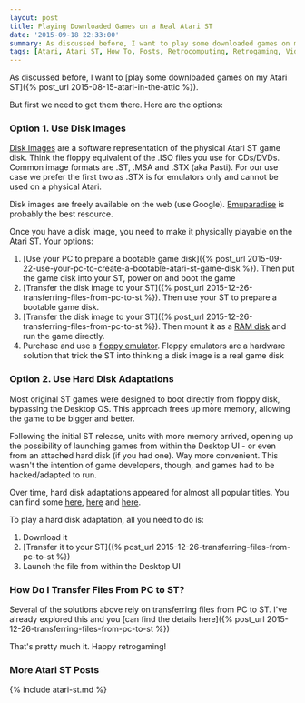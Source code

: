 ```yaml
---
layout: post
title: Playing Downloaded Games on a Real Atari ST
date: '2015-09-18 22:33:00'
summary: As discussed before, I want to play some downloaded games on my Atari ST ...
tags: [Atari, Atari ST, How To, Posts, Retrocomputing, Retrogaming, Videogames]
---
```


As discussed before, I want to [play some downloaded games on my Atari ST]({% post_url 2015-08-15-atari-in-the-attic %}).

But first we need to get them there. Here are the options:


### Option 1. Use Disk Images

<a href="https://en.wikipedia.org/wiki/Disk_image" target="_blank">Disk Images</a> are a software representation of the physical Atari ST game disk. Think the floppy equivalent of the .ISO files you use for CDs/DVDs. Common image formats are .ST, .MSA and .STX (aka Pasti). For our use case we prefer the first two as .STX is for emulators only and cannot be used on a physical Atari.

Disk images are freely available on the web (use Google). <a href="http://www.emuparadise.me/Atari_ST_ROMs/63" target="_blank">Emuparadise</a> is probably the best resource.

Once you have a disk image, you need to make it physically playable on the Atari ST. Your options:

1. [Use your PC to prepare a bootable game disk]({% post_url 2015-09-22-use-your-pc-to-create-a-bootable-atari-st-game-disk %}). Then put the game disk into your ST, power on and boot the game
2. [Transfer the disk image to your ST]({% post_url 2015-12-26-transferring-files-from-pc-to-st %}). Then use your ST to prepare a bootable game disk.
3. [Transfer the disk image to your ST]({% post_url 2015-12-26-transferring-files-from-pc-to-st %}). Then mount it as a <a href="https://en.wikipedia.org/wiki/RAM_drive" target="_blank">RAM disk</a> and run the game directly.
4. Purchase and use a <a href="https://en.wikipedia.org/wiki/Floppy_disk_hardware_emulator" target="_blank">floppy emulator</a>. Floppy emulators are a hardware solution that trick the ST into thinking a disk image is a real game disk


### Option 2. Use Hard Disk Adaptations

Most original ST games were designed to boot directly from floppy disk, bypassing the Desktop OS. This approach frees up more memory, allowing the game to be bigger and better.

Following the initial ST release, units with more memory arrived, opening up the possibility of launching games from within the Desktop UI - or even from an attached hard disk (if you had one). Way more convenient. This wasn't the intention of game developers, though, and games had to be hacked/adapted to run.

Over time, hard disk adaptations appeared for almost all popular titles. You can find some <a href="http://atari.8bitchip.info/fromhd.php" target="_blank">here</a>, <a href="http://www.klapauzius.net/Old_Games.html" target="_blank">here</a> and <a href="http://dbug.kicks-ass.net/patch.php" target="_blank">here</a>.

To play a hard disk adaptation, all you need to do is:

1. Download it
2. [Transfer it to your ST]({% post_url 2015-12-26-transferring-files-from-pc-to-st %})
3. Launch the file from within the Desktop UI


### How Do I Transfer Files From PC to ST?

Several of the solutions above rely on transferring files from PC to ST. I've already explored this and you [can find the details here]({% post_url 2015-12-26-transferring-files-from-pc-to-st %})

That's pretty much it. Happy retrogaming!


### More Atari ST Posts
 
{% include atari-st.md %}